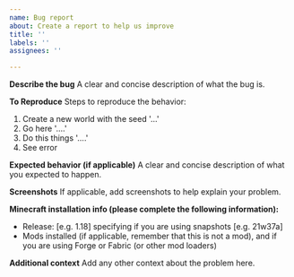 ```yaml
---
name: Bug report
about: Create a report to help us improve
title: ''
labels: ''
assignees: ''

---
```


**Describe the bug**
A clear and concise description of what the bug is.

**To Reproduce**
Steps to reproduce the behavior:
1. Create a new world with the seed '...'
2. Go here '....'
3. Do this things '....'
4. See error

**Expected behavior (if applicable)**
A clear and concise description of what you expected to happen.

**Screenshots**
If applicable, add screenshots to help explain your problem.

**Minecraft installation info (please complete the following information):**
 - Release: [e.g. 1.18] specifying if you are using snapshots [e.g. 21w37a]
 - Mods installed (if applicable, remember that this is not a mod), and if you are using Forge or Fabric (or other mod loaders)

**Additional context**
Add any other context about the problem here.